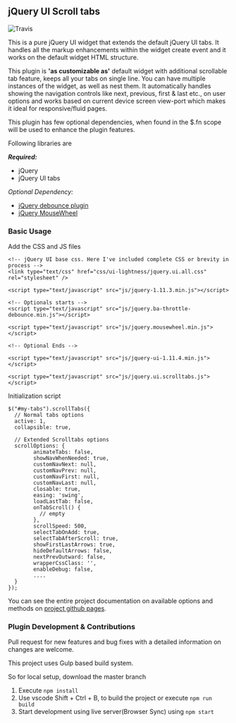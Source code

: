 ## jQuery UI Scroll tabs

![Travis](https://travis-ci.org/davidsekar/jQuery-UI-ScrollTabs.svg?branch=master)

This is a pure jQuery UI widget that extends the default jQuery UI tabs. It handles all the markup enhancements within the widget create event and it works on the default widget HTML structure.

This plugin is __'as customizable as'__ default widget with additional scrollable tab feature, keeps all your tabs on single line. You can have multiple instances of the widget, as well as nest them. It automatically handles showing the navigation controls like next, previous, first & last etc., on user options and works based on current device screen view-port which makes it ideal for responsive/fluid pages.

This plugin has few optional dependencies, when found in the $.fn scope will be used to enhance the plugin features.

Following libraries are

**_Required:_**
- jQuery
- jQuery UI tabs

_Optional Dependency:_
- [jQuery debounce plugin](https://github.com/cowboy/jquery-throttle-debounce)
- [jQuery MouseWheel](https://github.com/jquery/jquery-mousewheel)

### Basic Usage

Add the CSS and JS files

```
<!-- jQuery UI base css. Here I've included complete CSS or brevity in process -->
<link type="text/css" href="css/ui-lightness/jquery.ui.all.css" rel="stylesheet" />

<script type="text/javascript" src="js/jquery-1.11.3.min.js"></script>

<!-- Optionals starts -->
<script type="text/javascript" src="js/jquery.ba-throttle-debounce.min.js"></script>

<script type="text/javascript" src="js/jquery.mousewheel.min.js"></script>

<!-- Optional Ends -->

<script type="text/javascript" src="js/jquery-ui-1.11.4.min.js"></script>

<script type="text/javascript" src="js/jquery.ui.scrolltabs.js"></script>
```

Initialization script

```
$("#my-tabs").scrollTabs({
  // Normal tabs options
  active: 1,
  collapsible: true,

  // Extended Scrolltabs options
  scrollOptions: {
        animateTabs: false,
        showNavWhenNeeded: true,
        customNavNext: null,
        customNavPrev: null,
        customNavFirst: null,
        customNavLast: null,
        closable: true,
        easing: 'swing',
        loadLastTab: false,
        onTabScroll() {
          // empty
        },
        scrollSpeed: 500,
        selectTabOnAdd: true,
        selectTabAfterScroll: true,
        showFirstLastArrows: true,
        hideDefaultArrows: false,
        nextPrevOutward: false,
        wrapperCssClass: '',
        enableDebug: false,
        ....
  }
});
```

You can see the entire project documentation on available options and methods on [project github pages](https://davidsekar.github.io/jQuery-UI-ScrollTabs/).

### Plugin Development & Contributions
Pull request for new features and bug fixes with a detailed information on changes are welcome.

This project uses Gulp based build system.

So for local setup, download the master branch

1. Execute ```npm install```
2. Use vscode Shift + Ctrl + B, to build the project or execute ```npm run build```
3. Start development using live server(Browser Sync) using ```npm start```
